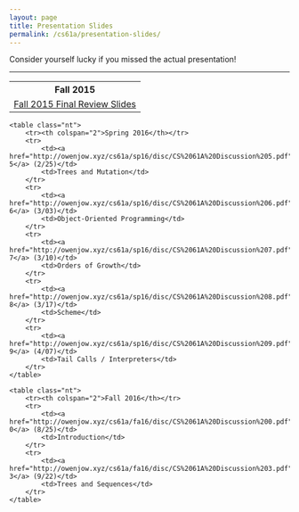 ```yaml
---
layout: page
title: Presentation Slides
permalink: /cs61a/presentation-slides/
---
```


<p>
    Consider yourself lucky if you missed the actual presentation!
</p>

<hr class="overarching" />

<div>
    <table class="nt">
        <tr><th>Fall 2015</th></tr>
        <tr>
            <td><a href="https://docs.google.com/presentation/d/1bILyUkV2OkMIQ6GNKsc56_4-rNZ1TVw0M_bGELtM-3E/edit?usp=sharing">Fall 2015 Final Review Slides</a></td>
        </tr>
    </table>
    
    <table class="nt">
        <tr><th colspan="2">Spring 2016</th></tr>
        <tr>
            <td><a href="http://owenjow.xyz/cs61a/sp16/disc/CS%2061A%20Discussion%205.pdf">Discussion 5</a> (2/25)</td>
            <td>Trees and Mutation</td>
        </tr>
        <tr>
            <td><a href="http://owenjow.xyz/cs61a/sp16/disc/CS%2061A%20Discussion%206.pdf">Discussion 6</a> (3/03)</td>
            <td>Object-Oriented Programming</td>
        </tr>
        <tr>
            <td><a href="http://owenjow.xyz/cs61a/sp16/disc/CS%2061A%20Discussion%207.pdf">Discussion 7</a> (3/10)</td>
            <td>Orders of Growth</td>
        </tr>
        <tr>
            <td><a href="http://owenjow.xyz/cs61a/sp16/disc/CS%2061A%20Discussion%208.pdf">Discussion 8</a> (3/17)</td>
            <td>Scheme</td>
        </tr>
        <tr>
            <td><a href="http://owenjow.xyz/cs61a/sp16/disc/CS%2061A%20Discussion%209.pdf">Discussion 9</a> (4/07)</td>
            <td>Tail Calls / Interpreters</td>
        </tr>
    </table>
    
    <table class="nt">
        <tr><th colspan="2">Fall 2016</th></tr>
        <tr>
            <td><a href="http://owenjow.xyz/cs61a/fa16/disc/CS%2061A%20Discussion%200.pdf">Discussion 0</a> (8/25)</td>
            <td>Introduction</td>
        </tr>
        <tr>
            <td><a href="http://owenjow.xyz/cs61a/fa16/disc/CS%2061A%20Discussion%203.pdf">Discussion 3</a> (9/22)</td>
            <td>Trees and Sequences</td>
        </tr>
    </table>
</div>
